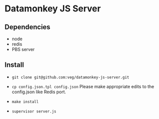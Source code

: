Datamonkey JS Server
========================

## Dependencies

* node
* redis
* PBS server

## Install

* `git clone git@github.com:veg/datamonkey-js-server.git`

* `cp config.json.tpl config.json`
  Please make appropriate edits to the config.json like Redis port.
* `make install`
* `supervisor server.js`

